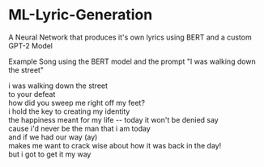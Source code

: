 # ML-Lyric-Generation
 A Neural Network that produces it's own lyrics using BERT and a custom GPT-2 Model

Example Song using the BERT model and the prompt "I was walking down the street"

i was walking down the street  
to your defeat  
how did you sweep me right off my feet?  
i hold the key to creating my identity  
the happiness meant for my life -- today it won't be denied say  
cause i'd never be the man that i am today  
and if we had our way (ay)  
makes me want to crack wise about how it was back in the day!  
but i got to get it my way  
